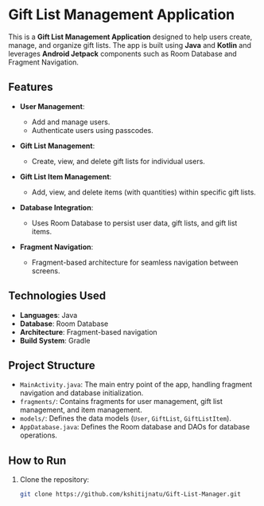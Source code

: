 # Gift List Management Application

This is a **Gift List Management Application** designed to help users create, manage, and organize gift lists. The app is built using **Java** and **Kotlin** and leverages **Android Jetpack** components such as Room Database and Fragment Navigation.

## Features

- **User Management**: 
  - Add and manage users.
  - Authenticate users using passcodes.

- **Gift List Management**:
  - Create, view, and delete gift lists for individual users.

- **Gift List Item Management**:
  - Add, view, and delete items (with quantities) within specific gift lists.

- **Database Integration**:
  - Uses Room Database to persist user data, gift lists, and gift list items.

- **Fragment Navigation**:
  - Fragment-based architecture for seamless navigation between screens.

## Technologies Used

- **Languages**: Java
- **Database**: Room Database
- **Architecture**: Fragment-based navigation
- **Build System**: Gradle

## Project Structure

- `MainActivity.java`: The main entry point of the app, handling fragment navigation and database initialization.
- `fragments/`: Contains fragments for user management, gift list management, and item management.
- `models/`: Defines the data models (`User`, `GiftList`, `GiftListItem`).
- `AppDatabase.java`: Defines the Room database and DAOs for database operations.

## How to Run

1. Clone the repository:
   ```bash
   git clone https://github.com/kshitijnatu/Gift-List-Manager.git
